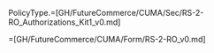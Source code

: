 PolicyType.=[GH/FutureCommerce/CUMA/Sec/RS-2-RO_Authorizations_Kit1_v0.md]  

=[GH/FutureCommerce/CUMA/Form/RS-2-RO_v0.md]
